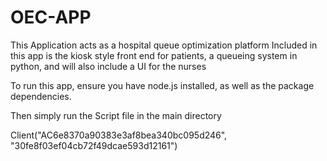 # OEC-APP
This Application acts as a hospital queue optimization platform
Included in this app is the kiosk style front end for patients, a queueing system in python, and will also include a UI for the nurses


To run this app, ensure you have node.js installed, as well as the package dependencies.

Then simply run the Script file in the main directory



Client("AC6e8370a90383e3af8bea340bc095d246", "30fe8f03ef04cb72f49dcae593d12161")
